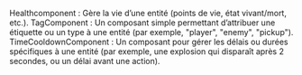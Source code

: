 Healthcomponent : Gère la vie d’une entité (points de vie, état vivant/mort, etc.).
TagComponent : Un composant simple permettant d’attribuer une étiquette ou un type à une entité (par exemple, "player", "enemy", "pickup").
TimeCooldownComponent :  Un composant pour gérer les délais ou durées spécifiques à une entité (par exemple, une explosion qui disparaît après 2 secondes, ou un délai avant une action).